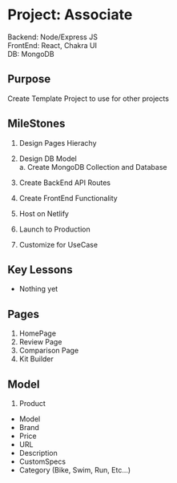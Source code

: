 # Project: Associate

Backend: Node/Express JS <br />
FrontEnd: React, Chakra UI <br />
DB: MongoDB <br />

## Purpose

Create Template Project to use for other projects <br />

## MileStones

1. Design Pages Hierachy <br />
2. Design DB Model <br />
   a. Create MongoDB Collection and Database <br />

3. Create BackEnd API Routes <br />
4. Create FrontEnd Functionality <br />
5. Host on Netlify <br />
6. Launch to Production <br />
7. Customize for UseCase <br />

## Key Lessons

- Nothing yet

## Pages

1. HomePage <br />
2. Review Page <br />
3. Comparison Page <br />
4. Kit Builder <br />

## Model

1. Product <br />

- Model
- Brand
- Price
- URL
- Description
- CustomSpecs
- Category (Bike, Swim, Run, Etc...)
